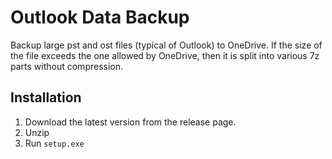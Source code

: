 # Outlook Data Backup
Backup large pst and ost files (typical of Outlook) to OneDrive. If the size of the file exceeds the one allowed by OneDrive, then it is split into various 7z parts without compression.

## Installation
1. Download the latest version from the release page.
2. Unzip
3. Run `setup.exe`
